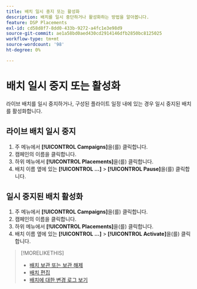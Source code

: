 ```yaml
---
title: 배치 일시 중지 또는 활성화
description: 배치를 일시 중단하거나 활성화하는 방법을 알아봅니다.
feature: DSP Placements
exl-id: cd58d8f7-8dd0-433b-9272-a4fc1e3e98d9
source-git-commit: ae1a58bd0aed430cd2914146dfb2850bc8125025
workflow-type: tm+mt
source-wordcount: '98'
ht-degree: 0%

---
```


# 배치 일시 중지 또는 활성화

라이브 배치를 일시 중지하거나, 구성된 플라이트 일정 내에 있는 경우 일시 중지된 배치를 활성화합니다.

## 라이브 배치 일시 중지

1. 주 메뉴에서 **[!UICONTROL Campaigns]**&#x200B;을(를) 클릭합니다.
1. 캠페인의 이름을 클릭합니다.
1. 하위 메뉴에서 **[!UICONTROL Placements]**&#x200B;을(를) 클릭합니다.
1. 배치 이름 옆에 있는 **[!UICONTROL ...]** > **[!UICONTROL Pause]**&#x200B;을(를) 클릭합니다.

## 일시 중지된 배치 활성화

1. 주 메뉴에서 **[!UICONTROL Campaigns]**&#x200B;을(를) 클릭합니다.
1. 캠페인의 이름을 클릭합니다.
1. 하위 메뉴에서 **[!UICONTROL Placements]**&#x200B;을(를) 클릭합니다.
1. 배치 이름 옆에 있는 **[!UICONTROL ...]** > **[!UICONTROL Activate]**&#x200B;을(를) 클릭합니다.

>[!MORELIKETHIS]
>
>* [배치 보관 또는 보관 해제](placement-archive-unarchive.md)
>* [배치 편집](placement-edit.md)
>* [배치에 대한 변경 로그 보기](placement-change-log.md)
